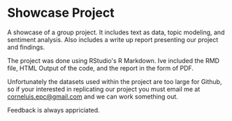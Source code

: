 # Showcase Project
A showcase of a group project. It includes text as data, topic modeling, and sentiment analysis. Also includes a write up report presenting our project and findings.

The project was done using RStudio's R Markdown. Ive included the RMD file, HTML Output of the code, and the report in the form of PDF.

Unfortunately the datasets used within the project are too large for Github, so if your interested in replicating our project you must email me at corneluis.epc@gmail.com and we can work something out. 

Feedback is always appriciated. 
